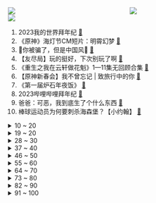 <div >
	<a style="float:left;width:55%;" href = "https://github.com/anuraghazra/github-readme-stats">
	 <img src = "https://github-readme-stats.vercel.app/api?username=iuuuuuaena&theme=buefy&show_icons=true"/>
	</a>
	<a  style="float:right;width:45%" href = "https://github.com/anuraghazra/github-readme-stats">
	 <img  src="https://github-readme-stats.vercel.app/api/top-langs/?username=anuraghazra&layout=compact"/>
	</a>
	</div>

[![](https://img.shields.io/badge/jxd-@jxdgogogo.xyz-yellowgreen.svg)](https://www.jxdgogogo.xyz)<br>
1. 2023我的世界拜年纪 [:link:](//www.bilibili.com/video/BV1a24y167fo) <br>
2. 《原神》海灯节CM短片：明霄幻梦 [:link:](//www.bilibili.com/video/BV1jR4y1Y76v) <br>
3. 🏮你被骗了，但是中国风🏮 [:link:](//www.bilibili.com/video/BV1SD4y1J7uY) <br>
4. 【友尽局】玩的挺好，下次别玩了啊 [:link:](//www.bilibili.com/video/BV1eT411Z7ke) <br>
5. 《重生之我在云轩做花魁》1—11集无回顾合集 [:link:](//www.bilibili.com/video/BV1GG4y197TB) <br>
6. 【原神新春会】我不曾忘记 | 致旅行中的你 [:link:](//www.bilibili.com/video/BV1P24y1a7Lt) <br>
7. 《第一届炉石年夜饭》 [:link:](//www.bilibili.com/video/BV1MY4y1f7TZ) <br>
8. 2023哔哩哔哩拜年纪 [:link:](//www.bilibili.com/video/BV1zv4y117zo) <br>
9. 爸爸：可恶，我到底生了个什么东西 [:link:](//www.bilibili.com/video/BV1UT41117L2) <br>
10. 棒球运动员为何要刺杀海森堡？【小约翰】 [:link:](//www.bilibili.com/video/BV1Z8411A74n) <br>
<details>
<summary>10 ~ 20</summary>

11. 2023年「原神新春会」 [:link:](//www.bilibili.com/video/BV1mT41117vu) <br>
12. 200多年前的宫廷炸鸡！这做法你想都不敢想！！ [:link:](//www.bilibili.com/video/BV1i24y1h7tU) <br>
13. 史上最离谱随机挑战！我们居然不随机了？？？ [:link:](//www.bilibili.com/video/BV1gR4y1Y7Xn) <br>
14. 就挺突然的…… [:link:](//www.bilibili.com/video/BV11v4y1C7N7) <br>
15. 【原神新春会】踏江行 [:link:](//www.bilibili.com/video/BV1TG4y1X7y4) <br>
16. 花 泽 香 蔡 [:link:](//www.bilibili.com/video/BV15Y411X72b) <br>
17. 【杨扬/京歌】钟离贺岁大戏「千秋契月」原神cv原创曲/云堇 [:link:](//www.bilibili.com/video/BV1DG4y1C7SP) <br>
18. 疯狂社死！女友家过年！和岳父睡一起对对子... [:link:](//www.bilibili.com/video/BV1vP4y1r7qb) <br>
19. 动物潦草长相大赏 [:link:](//www.bilibili.com/video/BV1od4y1V7Sa) <br>
</details>
<details>
<summary>19 ~ 20</summary>

20. 我是如何从一名建筑工人成为百万粉丝UP主的？【读评论】 [:link:](//www.bilibili.com/video/BV1Sv4y1C7Ea) <br>
21. 春晚小品，再也低不下头了 [:link:](//www.bilibili.com/video/BV14v4y1C7uz) <br>
22. 闭眼  我触碰幻想的边界【2023拜年纪单品】 [:link:](//www.bilibili.com/video/BV1QY4y1Z7UZ) <br>
23. 她们谈笑间，我已身败名裂！ [:link:](//www.bilibili.com/video/BV1WG4y1F7yg) <br>
24. 【时代少年团】TNT春节太闹腾2023之拜年歌曲大放送 [:link:](//www.bilibili.com/video/BV1Jd4y157P2) <br>
25. 【原神】耗时1整年！集成的手书！你一定见过这张图只要你是原神玩家 [:link:](//www.bilibili.com/video/BV1TG4y197Wr) <br>
26. 【睡前消息541】社会化抚养概论 [:link:](//www.bilibili.com/video/BV1ED4y1n7MD) <br>
27. 历史的缔造者！火影手游首位5000万战力玩家诞生！开启战力新纪元！ [:link:](//www.bilibili.com/video/BV1YT41127eD) <br>
28. 落魄富二代，靠造假币重回人生巅峰，葡萄牙史上最大金融诈骗案 [:link:](//www.bilibili.com/video/BV1HK411y7KD) <br>
</details>
<details>
<summary>28 ~ 30</summary>

29. 【原神新春会】尘沙 [:link:](//www.bilibili.com/video/BV1AG4y1F7pC) <br>
30. 年纪大了就是容易犯困啊 [:link:](//www.bilibili.com/video/BV16Y4y1Z7mJ) <br>
31. 赛博女友，完美变声，如今AI语音有多超乎想象? [:link:](//www.bilibili.com/video/BV1uM411t7ZJ) <br>
32. 奇怪！为什么北方人比南方人更爱看春晚？ [:link:](//www.bilibili.com/video/BV1CM411t7J3) <br>
33. 瞎做的战术盔甲 [:link:](//www.bilibili.com/video/BV1Ys4y1x7jJ) <br>
34. 【原魔大电影】《丘神》第一季总集篇 [:link:](//www.bilibili.com/video/BV1vM411t7QK) <br>
35. 明说了吧，《流浪地球2》比第一部更炸裂！ [:link:](//www.bilibili.com/video/BV16R4y1a7ze) <br>
36. 快拿这个视频去诈骗你们化学老师 [:link:](//www.bilibili.com/video/BV1nG4y197jd) <br>
37. 用科学打破次元壁！谢谢你们，让我成为了我梦里的剑客！ [:link:](//www.bilibili.com/video/BV1Zv4y1C7vP) <br>
</details>
<details>
<summary>37 ~ 40</summary>

38. 时隔三年两帅小伙再次烧烤，这次好好招待！ [:link:](//www.bilibili.com/video/BV1TP4y1z73T) <br>
39. 【贝爷拜年】新的一年，全力以赴！ [:link:](//www.bilibili.com/video/BV1mY4y1Z7i7) <br>
40. 一位男性在一个月内摄入了1176片布洛芬，这是他的肾脏发生的变化 [:link:](//www.bilibili.com/video/BV1fM411t7sv) <br>
41. 神仙打架！史上最强！《流浪地球2》《满江红》《熊出没之伴我熊芯》《中国乒乓》《无名》《深海》《交换人生》2023春节档排雷报告 [:link:](//www.bilibili.com/video/BV12Y411X7Ry) <br>
42. 人大教授：带你了解真实的基层，县委书记权力到底有多大？ [:link:](//www.bilibili.com/video/BV1e14y1M7ce) <br>
43. 这款8年前的游戏放在21世纪确实有点早了 [:link:](//www.bilibili.com/video/BV18Y411X7wJ) <br>
44. 深圳市民中心灯光秀，惊现原神璃月BGM [:link:](//www.bilibili.com/video/BV1dT411Z7CC) <br>
45. 和二次元一起，回家过年。 [:link:](//www.bilibili.com/video/BV1H84y1j7BL) <br>
46. 吐槽完今年春晚，我很怀念她【飘飘】 [:link:](//www.bilibili.com/video/BV1oG4y1X7G7) <br>
</details>
<details>
<summary>46 ~ 50</summary>

47. 谦个明【2023拜年纪单品】 [:link:](//www.bilibili.com/video/BV1wD4y1p7jG) <br>
48. 沉浸式吃席，坐小孩儿桌。 [:link:](//www.bilibili.com/video/BV1Rx4y1u7Rh) <br>
49. 再见了，暴雪。 [:link:](//www.bilibili.com/video/BV14T41127z4) <br>
50. 三年，一个零零后唯物主义者与死亡的和解 [:link:](//www.bilibili.com/video/BV1i3411d7tL) <br>
51. 全网最大倒狗？玉麒麟真的热爱CNCS吗？ [:link:](//www.bilibili.com/video/BV1PY411X7VA) <br>
52. 【没啥用科技】智能良筷，喂你而来 [:link:](//www.bilibili.com/video/BV1Ax4y1M7cG) <br>
53. 为了做年夜饭我差点把办公室给炸了..... [:link:](//www.bilibili.com/video/BV1eY411X7Q3) <br>
54. 什么年代了还在用神之眼？让可莉教你什么叫现代战争！【原神】 [:link:](//www.bilibili.com/video/BV1DD4y1J7EA) <br>
55. 【2013春晚】十年前的那个除夕之夜，满足了我对春晚全部的期待与想象 [:link:](//www.bilibili.com/video/BV1y3411d7oG) <br>
</details>
<details>
<summary>55 ~ 60</summary>

56. 【原神】好多好多宝箱（你可能错过了） [:link:](//www.bilibili.com/video/BV1aM411t7bm) <br>
57. 恭喜发财，但只恭喜自己 [:link:](//www.bilibili.com/video/BV1ox4y1u7Wu) <br>
58. 《明日方舟》EP - 兔兔在哪里？ [:link:](//www.bilibili.com/video/BV1jR4y1Y7zm) <br>
59. 我爆炸啦！！！ [:link:](//www.bilibili.com/video/BV1YG4y1w7XQ) <br>
60. 感谢这位粉丝把我当成家的港湾 [:link:](//www.bilibili.com/video/BV1mY4y1Z7rQ) <br>
61. "完蛋了"放在嘴上的韩国人 躺的很平又摆烂 [:link:](//www.bilibili.com/video/BV12P4y1r7Kx) <br>
62. 兔 P P [:link:](//www.bilibili.com/video/BV1vP4y1r7qR) <br>
63. 居然在牛蛙里吃出一条 绿绳 [:link:](//www.bilibili.com/video/BV1H8411w7ew) <br>
64. 6000一发的烟花 [:link:](//www.bilibili.com/video/BV1qD4y1W72H) <br>
</details>
<details>
<summary>64 ~ 70</summary>

65. 动物园虎兔交接仪式，兔子险成年夜饭，仪式草草收尾 [:link:](//www.bilibili.com/video/BV1c8411w7Jy) <br>
66. 新年真热闹，祝大家新年快乐。 [:link:](//www.bilibili.com/video/BV1gT41127jF) <br>
67. 家人们，要拖更了… [:link:](//www.bilibili.com/video/BV1Vx4y1M7X2) <br>
68. 做了一个梦，然后画了这个画 [:link:](//www.bilibili.com/video/BV1c24y1r7j2) <br>
69. 东方曜：这次召唤了个神兽 [:link:](//www.bilibili.com/video/BV1Rs4y1x7YK) <br>
70. 点了一个外卖员，回老家做年夜饭。 [:link:](//www.bilibili.com/video/BV1tG4y1F7S4) <br>
71. 老婆把初一到初七的衣服都配好了 [:link:](//www.bilibili.com/video/BV1gG4y197UP) <br>
72. 大伟哥单曲《如果突然想起氪》 [:link:](//www.bilibili.com/video/BV1U24y167Ya) <br>
73. 手绘929张，还原猫和老鼠《爆竹风波》 [:link:](//www.bilibili.com/video/BV1jT411278d) <br>
</details>
<details>
<summary>73 ~ 80</summary>

74. 什么，这不是《江南》，这是压缩毛巾 [:link:](//www.bilibili.com/video/BV1AR4y1Y7eP) <br>
75. 唐三藏：总有理由干他一梭子 [:link:](//www.bilibili.com/video/BV1vA411R7W7) <br>
76. 星际主题 我的世界永恒的MC生存 二周目EP5 [:link:](//www.bilibili.com/video/BV1BT41127dD) <br>
77. 女生都这么“奇怪”的吗？？... [:link:](//www.bilibili.com/video/BV1mY4y1Z7eH) <br>
78. 小丑熊：我满血啊 满血！我这英雄怎么没有盒子？布响丸啦！ [:link:](//www.bilibili.com/video/BV1md4y1p7Zv) <br>
79. 童年烟火【2023拜年纪单品】 [:link:](//www.bilibili.com/video/BV1114y1M7rK) <br>
80. 用电安全小知识 # 新年快乐 [:link:](//www.bilibili.com/video/BV1h84y1j7iY) <br>
81. 终于来了！我愿称之为世界上最好吃的麻辣牛肉干！ [:link:](//www.bilibili.com/video/BV1tT41127KE) <br>
82. 小孩小孩【2023拜年纪单品】 [:link:](//www.bilibili.com/video/BV1bR4y1a7eW) <br>
</details>
<details>
<summary>82 ~ 90</summary>

83. 坤年春晚直播事故 [:link:](//www.bilibili.com/video/BV1UG4y1F7KW) <br>
84. 我来猜猜2023春晚小品都是讲什么的！ [:link:](//www.bilibili.com/video/BV1w24y1r77Q) <br>
85. 【原神新春会】年度巨献！原神坊间舞狮争霸赛！ [:link:](//www.bilibili.com/video/BV1Z24y1h7zd) <br>
86. 【抽象围棋】柯洁VS战鹰 [:link:](//www.bilibili.com/video/BV1T24y1r7Qn) <br>
87. 大年三十，我给垃圾房的大爷大妈准备了一桌年夜饭 [:link:](//www.bilibili.com/video/BV1mx4y1T7SL) <br>
88. 【I-Apex】新春挑战 [:link:](//www.bilibili.com/video/BV1SG4y1F7o3) <br>
89. ⚡阿里嘎多，美羊羊桑⚡ [:link:](//www.bilibili.com/video/BV1ED4y1p7FE) <br>
90. 当你吃得太饱就会「输掉比赛」!!？ [:link:](//www.bilibili.com/video/BV1P8411w7sk) <br>
91. 大年初一 爆笑来袭 大家过年好！ [:link:](//www.bilibili.com/video/BV1h8411w798) <br>
</details>
<details>
<summary>91 ~ 100</summary>

92. 当海灯节胡桃rap遇到只因你太美，居然毫无违和感？ [:link:](//www.bilibili.com/video/BV1i84y1j7i2) <br>
93. 我的世界：开局8个钻石，完美速通地形，就是有点诡异 [:link:](//www.bilibili.com/video/BV15G4y197en) <br>
94. 全网大V都说好的《满江红》？我从来没见过这么炸裂的电影！ [:link:](//www.bilibili.com/video/BV1kY411X7MK) <br>
95. 零下-53℃？漠河极寒风冷，感受国内最低温的力量！【科技达】 [:link:](//www.bilibili.com/video/BV11Y4y1d7vq) <br>
96. “江湖显饿，不行就撤” [:link:](//www.bilibili.com/video/BV1jG4y1c7jb) <br>
97. 【东盟十国07 | 老挝】东南亚最穷国，被美法轮流伺候，如何借东风？ [:link:](//www.bilibili.com/video/BV1a3411o7vU) <br>
98. 咱村来了个又美又土的姑娘 [:link:](//www.bilibili.com/video/BV1J8411w7qj) <br>
99. 什么样的人会不小心弄丢一枚核弹？ [:link:](//www.bilibili.com/video/BV1XA411o7zn) <br>
100. 【鬼畜电影】熊出没之雪岭熊疯（90分钟完整版） [:link:](//www.bilibili.com/video/BV1EG4y1c7zX) <br>
</details>
